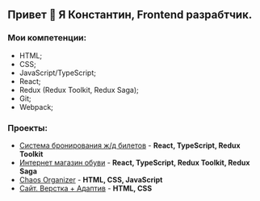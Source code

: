 ## Привет 👋 Я Константин, Frontend разрабтчик.

### Мои компетенции: 
- HTML;
- CSS;
- JavaScript/TypeScript;
- React;
- Redux (Redux Toolkit, Redux Saga);
- Git;
- Webpack;

  
### Проекты: 
- [Система бронирования ж/д билетов](https://github.com/Kohstantih/diploma_railway-ticket-booking-system.git) - **React, TypeScript, Redux Toolkit**
- [Интернет магазин обуви](https://github.com/Kohstantih/react_diploma_online-shoe-store.git) - **React, TypeScript, Redux Toolkit, Redux Saga**
- [Chaos Organizer](https://github.com/Kohstantih/ahj-diploma-chaos_organizer.git) - **HTML, CSS, JavaScript**
- [Сайт. Верстка + Адаптив](https://github.com/Kohstantih/Diplom_adaptive.git) - **HTML, CSS**

<!--
[]() - ****
-->
